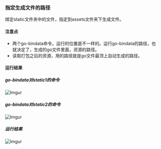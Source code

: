 ### 指定生成文件的路径
绑定static文件夹中的文件，指定到assets文件夹下生成文件。

#### 注意点
 - 两个go-bindata命令，运行的位置是不一样的。运行go-bindata的路径，也就决定了，生成的go文件里面，资源的路径。
 - 读取打包之后的资源，用的路径就是go文件最顶上自动生成的路径。

#### 运行结果
##### go-bindata对static1的命令
![Imgur](https://i.imgur.com/cTVYHay.png)

##### go-bindata对static2的命令
![Imgur](https://i.imgur.com/uhZ0ldy.png)

##### 运行结果
![Imgur](https://i.imgur.com/0Wtk2wp.png)